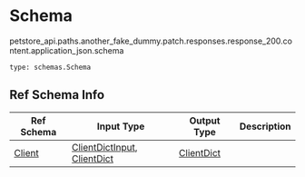 # Schema
petstore_api.paths.another_fake_dummy.patch.responses.response_200.content.application_json.schema
```
type: schemas.Schema
```

## Ref Schema Info
Ref Schema | Input Type | Output Type | Description
---------- | ---------- | ----------- | ------------
[Client](client.md) | [ClientDictInput](#clientdictinput), [ClientDict](#clientdict) | [ClientDict](#clientdict) |
